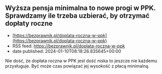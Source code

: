 ## Wyższa pensja minimalna to nowe progi w PPK. Sprawdzamy ile trzeba uzbierać, by otrzymać dopłaty roczne
 - [https://bezprawnik.pl/doplata-roczna-w-ppk](https://bezprawnik.pl/doplata-roczna-w-ppk)
 - RSS feed: https://bezprawnik.pl/doplata-roczna-w-ppk
 - date published: 2024-01-10T08:18:26.835645+00:00

Nie dość, że dopłata roczna w PPK jest dość niska to jeszcze nie każdemu przysługuje. Być może czas powiązać jej wysokość z płacą minimalną.

